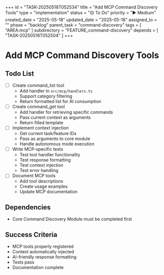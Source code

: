+++
id = "TASK-20250518T052534"
title = "Add MCP Command Discovery Tools"
type = "implementation"
status = "🟡 To Do"
priority = "▶️ Medium"
created_date = "2025-05-18"
updated_date = "2025-05-18"
assigned_to = ""
phase = "backlog"
parent_task = "command-discovery"
tags = [ "AREA:mcp" ]
subdirectory = "FEATURE_command-discovery"
depends = [ "TASK-20250518T052504" ]
+++

# Add MCP Command Discovery Tools

## Todo List
- [ ] Create command_list tool
  - Add handler in `src/mcp/handlers.ts`
  - Support category filtering
  - Return formatted list for AI consumption
- [ ] Create command_get tool  
  - Add handler for retrieving specific commands
  - Pass current context as arguments
  - Return filled template
- [ ] Implement context injection
  - Get current task/feature IDs
  - Pass as arguments to core module
  - Handle autonomous mode execution
- [ ] Write MCP-specific tests
  - Test tool handler functionality
  - Test response formatting
  - Test context injection
  - Test error handling
- [ ] Document MCP tools
  - Add tool descriptions
  - Create usage examples
  - Update MCP documentation

## Dependencies
- Core Command Discovery Module must be completed first

## Success Criteria
- MCP tools properly registered
- Context automatically injected
- AI-friendly response formatting
- Tests pass
- Documentation complete
